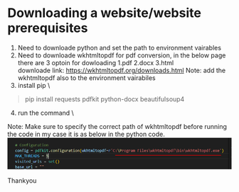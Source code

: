 # Downloading a website/website prerequisites
1. Need to downloade  python and set the path to environment vairables
2. Need to downloade wkhtmltopdf for pdf conversion, in the below page there are 3 optoin for dowloading 1.pdf 2.docx 3.html\
downloade link: https://wkhtmltopdf.org/downloads.html 
Note: add the wkhtmltopdf also to the environment vairabiles
3. install pip \
>pip install requests pdfkit python-docx beautifulsoup4
4. run the command \

Note: Make sure to specify the correct path of wkhtmltopdf before running the code in my case it is as below in the python code.
![alt text](image.png)

Thankyou
